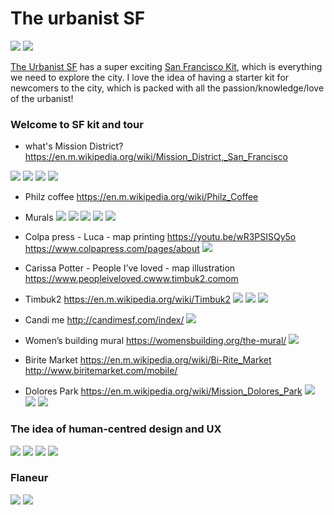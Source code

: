 
# The urbanist SF
![](theurbanistSF03.jpg)
![](theurbanistSF04.jpg)

[The Urbanist SF](http://www.theurbanistsf.com/) has a super exciting [San Francisco Kit](https://squareup.com/market/urbanist-sf/pedestrian-essentials-tote), which is everything we need to explore the city. I love the idea of having a starter kit for newcomers to the city, which is packed with all the passion/knowledge/love of the urbanist!


### Welcome to SF kit and tour

- what's Mission District?
https://en.m.wikipedia.org/wiki/Mission_District,_San_Francisco

![](theurbanistSF05.jpg)
![](theurbanistSF06.jpg)
![](theurbanistSF07.jpg)
![](theurbanistSF13.jpg)

- Philz coffee
https://en.m.wikipedia.org/wiki/Philz_Coffee

- Murals
![](theurbanistSF08.jpg)
![](theurbanistSF09.jpg)
![](theurbanistSF10.jpg)
![](theurbanistSF11.jpg)
![](theurbanistSF12.jpg)

- Colpa press - Luca - map printing
https://youtu.be/wR3PSISQy5o
https://www.colpapress.com/pages/about
![](theurbanistSF14.jpg)

- Carissa Potter - People I’ve loved - map illustration
https://www.peopleiveloved.cwww.timbuk2.comom

- Timbuk2
https://en.m.wikipedia.org/wiki/Timbuk2
![](theurbanistSF15.jpg)
![](theurbanistSF16.jpg)
![](theurbanistSF17.jpg)

- Candi me
http://candimesf.com/index/
![](theurbanistSF18.jpg)

- Women’s building mural
https://womensbuilding.org/the-mural/
![](theurbanistSF28.jpg)

- Birite Market
https://en.m.wikipedia.org/wiki/Bi-Rite_Market
http://www.biritemarket.com/mobile/

- Dolores Park
https://en.m.wikipedia.org/wiki/Mission_Dolores_Park
![](theurbanistSF30.jpg)
![](theurbanistSF31.jpg)
![](theurbanistSF32.jpg)





### The idea of human-centred design and UX

![](theurbanistSF19.jpg)
![](theurbanistSF21.jpg)
![](theurbanistSF22.jpg)
![](theurbanistSF23.jpg)

### Flaneur

![](theurbanistSF01.jpg)
![](theurbanistSF02.jpg)
